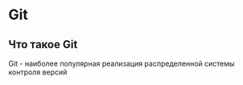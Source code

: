 # Git

## Что такое Git
Git - наиболее популярная реализация распределенной системы контроля версий


